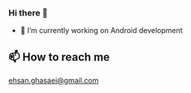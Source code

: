 ### Hi there 👋


- 🔭 I’m currently working on Android development

## 📫 How to reach me
ehsan.ghasaei@gmail.com
